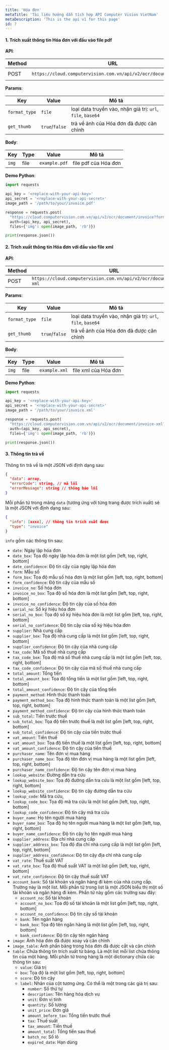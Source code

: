 ```yaml
---
title: 'Hóa đơn'
metaTitle: 'Tài liệu hướng dẫn tích hợp API Computer Vision VietNam'
metaDescription: 'This is the api v1 for this page'
id: 7
---
```


#### 1. Trích xuất thông tin Hóa đơn với đầu vào file pdf

**API**:

| Method | URL                                                               | content-type          |
| ------ | ----------------------------------------------------------------- | --------------------- |
| POST   | `https://cloud.computervision.com.vn/api/v2/ocr/document/invoice` | `multipart/form-data` |

**Params**:

| Key           | Value          | Mô tả                                                       |
| ------------- | -------------- | ----------------------------------------------------------- |
| `format_type` | `file`         | loại data truyền vào, nhận giá trị: `url`, `file`, `base64` |
| `get_thumb`   | `true`/`false` | trả về ảnh của Hóa đơn đã được căn chỉnh                    |

**Body**:

| Key   | Type | Value         | Mô tả                |
| ----- | ---- | ------------- | -------------------- |
| `img` | file | `example.pdf` | file pdf của Hóa đơn |

**Demo Python**:

```python
import requests

api_key = '<replace-with-your-api-key>'
api_secret = '<replace-with-your-api-secret>'
image_path = '/path/to/your/invoice.pdf'

response = requests.post(
  "https://cloud.computervision.com.vn/api/v2/ocr/document/invoice?format_type=file&get_thumb=false",
  auth=(api_key, api_secret),
  files={'img': open(image_path, 'rb')})

print(response.json())

```

#### 2. Trích xuất thông tin Hóa đơn với đầu vào file xml

**API**:

| Method | URL                                                                   | content-type          |
| ------ | --------------------------------------------------------------------- | --------------------- |
| POST   | `https://cloud.computervision.com.vn/api/v2/ocr/document/invoice-xml` | `multipart/form-data` |

**Params**:

| Key           | Value          | Mô tả                                                       |
| ------------- | -------------- | ----------------------------------------------------------- |
| `format_type` | `file`         | loại data truyền vào, nhận giá trị: `url`, `file`, `base64` |
| `get_thumb`   | `true`/`false` | trả về ảnh của Hóa đơn đã được căn chỉnh                    |

**Body**:

| Key   | Type | Value         | Mô tả                |
| ----- | ---- | ------------- | -------------------- |
| `img` | file | `example.xml` | file xml của Hóa đơn |

**Demo Python**:

```python
import requests

api_key = '<replace-with-your-api-key>'
api_secret = '<replace-with-your-api-secret>'
image_path = '/path/to/your/invoice.xml'

response = requests.post(
  "https://cloud.computervision.com.vn/api/v2/ocr/document/invoice-xml?format_type=file&get_thumb=false",
  auth=(api_key, api_secret),
  files={'img': open(image_path, 'rb')})

print(response.json())

```

#### 3. Thông tin trả về

Thông tin trả về là một JSON với định dạng sau:

```json
{
  "data": array,
  "errorCode": string, // mã lỗi
  "errorMessage": string // thông báo lỗi
}
```

Mỗi phần tử trong mảng `data` (tương ứng với từng trang được trích xuất) sẽ là một JSON với định dạng sau:

```json
{
  "info": [xxxx], // thông tin trích xuất được
  "type": "invoice"
}
```

`info` gồm các thông tin sau:

- `date`: Ngày lập hóa đơn
- `date_box`: Tọa độ ngày lập hóa đơn là một list gồm [left, top, right, bottom]
- `date_confidence`: Độ tin cậy của ngày lập hóa đơn
- `form`: Mẫu số
- `form_box`: Tọa độ mẫu số hóa đơn là một list gồm [left, top, right, bottom]
- `form_confidence`: Độ tin cậy của mẫu số
- `invoice_no`: Số hóa đơn
- `invoice_no_box`: Tọa độ số hóa đơn là một list gồm [left, top, right, bottom]
- `invoice_no_confidence`: Độ tin cậy của số hóa đơn
- `serial_no`: Số ký hiệu hóa đơn
- `serial_no_box`: Tọa độ số ký hiệu hóa đơn là một list gồm [left, top, right, bottom]
- `serial_no_confidence`: Độ tin cậy của số ký hiệu hóa đơn
- `supplier`: Nhà cung cấp
- `supplier_box`: Tọa độ nhà cung cấp là một list gồm [left, top, right, bottom]
- `supplier_confidence`: Độ tin cậy của nhà cung cấp
- `tax_code`: Mã số thuế nhà cung cấp
- `tax_code_box`: Tọa độ mã số thuế nhà cung cấp là một list gồm [left, top, right, bottom]
- `tax_code_confidence`: Độ tin cậy của mã số thuế nhà cung cấp
- `total_amount`: Tổng tiền
- `total_amount_box`: Tọa độ tổng tiền là một list gồm [left, top, right, bottom]
- `total_amount_confidence`: Độ tin cậy của tổng tiền
- `payment_method`: Hình thức thanh toán
- `payment_method_box`: Tọa độ hình thức thanh toán là một list gồm [left, top, right, bottom]
- `payment_method_confidence`: Độ tin cậy của hình thức thanh toán
- `sub_total`: Tiền trước thuế
- `sub_total_box`: Tọa độ tiền trước thuế là một list gồm [left, top, right, bottom]
- `sub_total_confidence`: Độ tin cậy của tiền trước thuế
- `vat_amount`: Tiền thuế
- `vat_amount_box`: Tọa độ tiền thuế là một list gồm [left, top, right, bottom]
- `vat_amount_confidence`: Độ tin cậy của tiền thuế
- `purchaser_name`: Tên đơn vị mua hàng
- `purchaser_name_box`: Tọa độ tên đơn vị mua hàng là một list gồm [left, top, right, bottom]
- `purchaser_name_confidence`: Độ tin cậy tên đơn vị mua hàng
- `lookup_website`: Đường dẫn tra cứu
- `lookup_website_box`: Tọa độ đường dẫn tra cứu là một list gồm [left, top, right, bottom]
- `lookup_website_confidence`: Độ tin cậy đường dẫn tra cứu
- `lookup_code`: Mã tra cứu,
- `lookup_code_box`: Tọa độ mã tra cứu là một list gồm [left, top, right, bottom]
- `lookup_code_confidence`: Độ tin cậy mã tra cứu
- `buyer_name`: Họ tên người mua hàng
- `buyer_name_box`: Tọa độ họ tên người mua hàng là một list gồm [left, top, right, bottom]
- `buyer_name_confidence`: Độ tin cậy họ tên người mua hàng
- `supplier_address`: Địa chỉ nhà cung cấp
- `supplier_address_box`: Tọa độ địa chỉ nhà cung cấp là một list gồm [left, top, right, bottom]
- `supplier_address_confidence`: Độ tin cậy địa chỉ nhà cung cấp
- `vat_rate`: Thuế suất VAT
- `vat_rate_box`: Tọa độ thuế suất VAT là một list gồm [left, top, right, bottom]
- `vat_rate_confidence`: Độ tin cậy thuế suất VAT
- `account_bank`: Số tài khoản và ngân hàng đi kèm của nhà cung cấp. Trường này là một list. Mỗi phần tử trong list là một JSON biểu thị một số tài khoản và ngân hàng đi kèm. Phần tử này gồm các trường sau đây:
  - `account_no`: Số tài khoản
  - `account_no_box`: Tọa độ số tài khoản là một list gồm [left, top, right, bottom]
  - `account_no_confidence`: Độ tin cậy số tài khoản
  - `bank`: Tên ngân hàng
  - `bank_box`: Tọa độ tên ngân hàng là một list gồm [left, top, right, bottom]
  - `bank_confidence`: Độ tin cậy tên ngân hàng
- `image`: Ảnh hóa đơn đã được xoay và căn chỉnh
- `image_table`: Ảnh phần bảng trong hóa đơn đã được cắt và căn chỉnh
- `table`: Chứa thông tin trích xuất từ bảng. Là một list mỗi list chứa thông tin của một hàng. Mỗi phần tử trong hàng là một dictionary chứa các thông tin sau:
  - `value`: Giá trị
  - `box`: Tọa độ là một list gồm [left, top, right, bottom]
  - `score`: Độ tin cậy
  - `label`: Nhãn của cột tương ứng. Có thể là một trong các giá trị sau:
    - `number`: Số thứ tự
    - `description`: Tên hàng hóa dịch vụ
    - `unit`: Đơn vị tính
    - `quantity`: Số lượng
    - `unit_price`: Đơn giá
    - `amount_before_tax`: Tổng tiền trước thuế
    - `tax`: Thuế suất
    - `tax_amount`: Tiền thuế
    - `amount_total`: Tổng tiền sau thuế
    - `batch_no`: Số lô
    - `expired_date`: Hạn dùng
